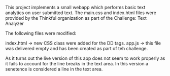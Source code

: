 This project implements a small webapp which performs basic text analytics on user submitted text.
The main.css and index.html files were provided by the Thinkful organization as part of the Challenge: Text Analyzer

The following files were modified:

index.html -> new CSS class were added for the DD tags.
app.js -> this file was delivered empty and has been created as part of teh challenge.

As it turns out the live version of this app does not seem to work properly as it fails to account for the line breaks 
in the text area. In this version a senetence is considered a line in the text area. 